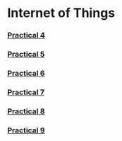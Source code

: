 # Internet of Things

### [Practical 4](/4.pkt)

### [Practical 5](/5.pkt)

### [Practical 6](/6.pkt)

### [Practical 7](/7.pkt)

### [Practical 8](/8.pkt)

### [Practical 9](/9.pkt)

